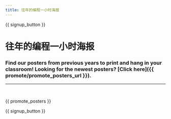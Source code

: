 ```yaml
---
title: 往年的编程一小时海报
---
```


{{ signup_button }}

# 往年的编程一小时海报

### Find our posters from previous years to print and hang in your classroom! Looking for the newest posters? [Click here]({{ promote/promote_posters_url }}).

* * *

<br />

{{ promote_posters }}

{{ signup_button }}